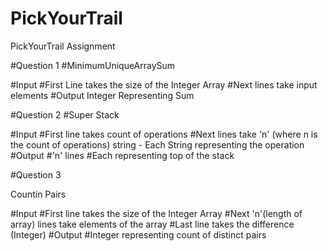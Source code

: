 # PickYourTrail
PickYourTrail Assignment

#Question 1
#MinimumUniqueArraySum

#Input 
#First Line takes the size of the Integer Array 
#Next lines take input elements
#Output
Integer Representing Sum

#Question 2
#Super Stack

#Input 
#First line takes count of operations
#Next lines take 'n' (where n is the count of operations) string - Each String representing the operation
#Output
#'n' lines 
#Each representing top of the stack

#Question 3

Countin Pairs

#Input
#First line takes the size of the Integer Array
#Next 'n'(length of array) lines take elements of the array
#Last line takes the difference (Integer)
#Output
#Integer representing count of distinct pairs
